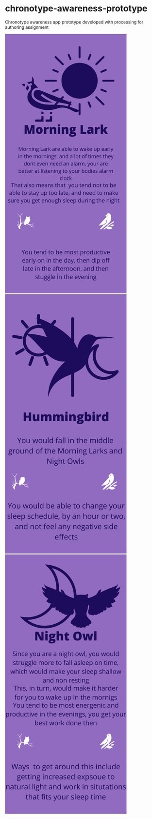 # chronotype-awareness-prototype
Chronotype awareness app prototype developed with processing for authoring assignment

![morning lark](chronotype/images/morning_lark.png)
![hummingbird](chronotype/images/hummingbird.png)
![night owl](chronotype/images/night_owl.png)

